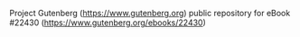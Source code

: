 Project Gutenberg (https://www.gutenberg.org) public repository for eBook #22430 (https://www.gutenberg.org/ebooks/22430)
